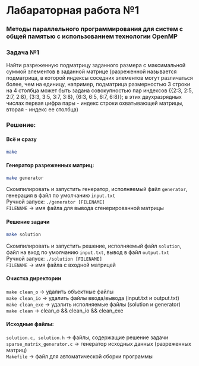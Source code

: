 # Лабараторная работа №1
### Методы параллельного программирования для систем с общей памятью с использованием технологии OpenMP

### Задача №1
Найти разреженную подматрицу заданного размера с максимальной суммой элементов в заданной матрице (разреженной называется подматрица, в которой индексы соседних элементов могут различаться более, чем на единицу, например, подматрица размерностью 3 строки на 4 столбца может быть задана совокупностью пар индексов {{2:3, 2:5, 2:7, 2:8}, {3:3, 3:5, 3:7, 3:8}, {6:3, 6:5, 6:7, 6:8}}; в этих двухразрядных числах первая цифра пары - индекс строки охватывающей матрицы, вторая - индекс ее столбца)

### Решение:

#### Всё и сразу

```bash
make
```

#### Генератор разреженных матриц:

```bash
make generator
```

Скомпилировать и запустить генератор, исполняемый файл `generator`, генерация в файл по умолчанию `input.txt`\
Ручной запуск: `./generator [FILENAME]`\
`FILENAME` -> имя файла для вывода сгенерированной матрицы

#### Решение задачи

```bash
make solution
```

Скомпилировать и запустить решение, исполняемый файл `solution`, файл на вход по умолчанию `input.txt`, вывод в файл `output.txt`\
Ручной запуск: `./solution [FILENAME]`\
`FILENAME` -> имя файла с входной матрицей

#### Очистка директории

`make clean_o` -> удалить объектные файлы\
`make clean_io` -> удалить файлы ввода/вывода (input.txt и output.txt)\
`make clean_exe` -> удалить исполняемые файлы (solution и generator)\
`make clean` -> clean_o && clean_io && clean_exe

#### Исходные файлы:
`solution.c, solution.h` -> файлы, содержащие решение задачи\
`sparse_matrix_generator.c` -> генератор исходных данных (разреженных матриц)\
`Makefile` -> файл для автоматической сборки программы

